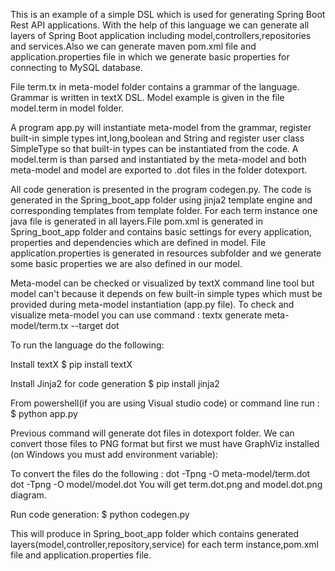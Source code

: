 This is an example of a simple DSL which is used for generating Spring Boot Rest API applications.
With the help of this language we can generate all layers of Spring Boot application including model,controllers,repositories and services.Also we can generate maven pom.xml file and application.properties file in which we generate basic properties for connecting to MySQL database.
 
File term.tx in meta-model folder contains a grammar of the language. Grammar is written in textX DSL. Model example is given in the file model.term in model folder. 

A program app.py will instantiate meta-model from the grammar, register built-in simple types int,long,boolean and String and register user class SimpleType so that built-in types can be instantiated from the code. A model.term is than parsed and instantiated by the meta-model and both meta-model and model are exported to .dot files in the folder dotexport.

All code generation is presented in the program codegen.py. The code is generated in the Spring_boot_app folder using jinja2 template engine and corresponding templates from template folder. For each term instance one java file is generated in all layers.File pom.xml is generated in Spring_boot_app folder and contains basic settings for every application, properties and dependencies which are defined in model. File application.properties is generated in resources subfolder and we generate some basic properties we are also defined in our model. 

Meta-model can be checked or visualized by textX command line tool but model can't because it depends on few built-in simple types which must be provided during meta-model instantiation (app.py file).
To check and visualize meta-model you can use command :
  textx generate meta-model/term.tx --target dot

To run the language do the following:

Install textX
  $ pip install textX
  
Install Jinja2 for code generation
  $ pip install jinja2
  
From powershell(if you are using Visual studio code) or command line run :
  $ python app.py
  
Previous command will generate dot files in dotexport folder. We can convert those files to PNG format but first we must have GraphViz installed (on Windows you must add environment variable):

To convert the files do the following : 
  dot -Tpng -O meta-model/term.dot
  dot -Tpng -O model/model.dot
You will get term.dot.png and model.dot.png diagram.

Run code generation:
  $ python codegen.py
  
This will produce in Spring_boot_app folder which contains generated layers(model,controller,repository,service) for each term instance,pom.xml file and application.properties file.
